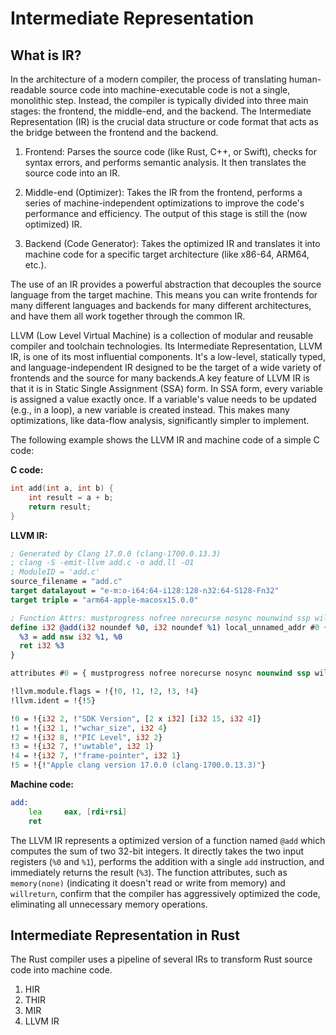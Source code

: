 # Intermediate Representation

## What is IR?

In the architecture of a modern compiler, the process of translating human-readable source code into machine-executable code is not a single, monolithic step. Instead, the compiler is typically divided into three main stages: the frontend, the middle-end, and the backend. The Intermediate Representation (IR) is the crucial data structure or code format that acts as the bridge between the frontend and the backend.

1. Frontend: Parses the source code (like Rust, C++, or Swift), checks for syntax errors, and performs semantic analysis. It then translates the source code into an IR.

2. Middle-end (Optimizer): Takes the IR from the frontend, performs a series of machine-independent optimizations to improve the code's performance and efficiency. The output of this stage is still the (now optimized) IR.

3. Backend (Code Generator): Takes the optimized IR and translates it into machine code for a specific target architecture (like x86-64, ARM64, etc.).

The use of an IR provides a powerful abstraction that decouples the source language from the target machine. This means you can write frontends for many different languages and backends for many different architectures, and have them all work together through the common IR.

LLVM (Low Level Virtual Machine) is a collection of modular and reusable compiler and toolchain technologies. Its Intermediate Representation, LLVM IR, is one of its most influential components. It's a low-level, statically typed, and language-independent IR designed to be the target of a wide variety of frontends and the source for many backends.A key feature of LLVM IR is that it is in Static Single Assignment (SSA) form. In SSA form, every variable is assigned a value exactly once. If a variable's value needs to be updated (e.g., in a loop), a new variable is created instead. This makes many optimizations, like data-flow analysis, significantly simpler to implement.

The following example shows the LLVM IR and machine code of a simple C code:

**C code:**

```c
int add(int a, int b) {
    int result = a + b;
    return result;
}
```

**LLVM IR:**

```llvm
; Generated by Clang 17.0.0 (clang-1700.0.13.3)
; clang -S -emit-llvm add.c -o add.ll -O1
; ModuleID = 'add.c'
source_filename = "add.c"
target datalayout = "e-m:o-i64:64-i128:128-n32:64-S128-Fn32"
target triple = "arm64-apple-macosx15.0.0"

; Function Attrs: mustprogress nofree norecurse nosync nounwind ssp willreturn memory(none) uwtable(sync)
define i32 @add(i32 noundef %0, i32 noundef %1) local_unnamed_addr #0 {
  %3 = add nsw i32 %1, %0
  ret i32 %3
}

attributes #0 = { mustprogress nofree norecurse nosync nounwind ssp willreturn memory(none) uwtable(sync) "frame-pointer"="non-leaf" "no-trapping-math"="true" "probe-stack"="__chkstk_darwin" "stack-protector-buffer-size"="8" "target-cpu"="apple-m1" "target-features"="+aes,+altnzcv,+bti,+ccdp,+ccidx,+complxnum,+crc,+dit,+dotprod,+flagm,+fp-armv8,+fp16fml,+fptoint,+fullfp16,+jsconv,+lse,+neon,+pauth,+perfmon,+predres,+ras,+rcpc,+rdm,+sb,+sha2,+sha3,+specrestrict,+ssbs,+v8.1a,+v8.2a,+v8.3a,+v8.4a,+v8.5a,+v8a,+zcm,+zcz" }

!llvm.module.flags = !{!0, !1, !2, !3, !4}
!llvm.ident = !{!5}

!0 = !{i32 2, !"SDK Version", [2 x i32] [i32 15, i32 4]}
!1 = !{i32 1, !"wchar_size", i32 4}
!2 = !{i32 8, !"PIC Level", i32 2}
!3 = !{i32 7, !"uwtable", i32 1}
!4 = !{i32 7, !"frame-pointer", i32 1}
!5 = !{!"Apple clang version 17.0.0 (clang-1700.0.13.3)"}
```

**Machine code:**

```asm
add:
    lea     eax, [rdi+rsi]
    ret
```

The LLVM IR represents a optimized version of a function named `@add` which computes the sum of two 32-bit integers. It directly takes the two input registers (`%0` and `%1`), performs the addition with a single `add` instruction, and immediately returns the result (`%3`). The function attributes, such as `memory(none)` (indicating it doesn't read or write from memory) and `willreturn`, confirm that the compiler has aggressively optimized the code, eliminating all unnecessary memory operations.

## Intermediate Representation in Rust

The Rust compiler uses a pipeline of several IRs to transform Rust source code into machine code.

1. HIR
2. THIR
3. MIR
4. LLVM IR